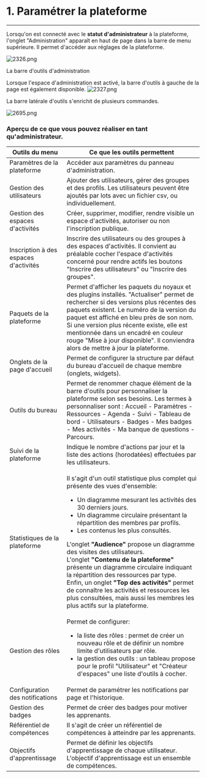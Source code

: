 # 1. Paramétrer la plateforme

---
Lorsqu'on est connecté avec le **statut d'administrateur** à la plateforme, l'onglet "Administration" apparaît en haut de page dans la barre de menu supérieure. Il permet d'accéder aux réglages de la plateforme.

![2326.png](http://www.claroline.net/uploads/custom/images/2326.png)

La barre d'outils d'administration

Lorsque l'espace d'administration est activé, la barre d'outils à gauche de la page est également disponible.
![2327.png](http://www.claroline.net/uploads/custom/images/2327.png)

La barre latérale d'outils s'enrichit de plusieurs commandes.

![2695.png](http://www.claroline.net/uploads/custom/images/2695.png)


### Aperçu de ce que vous pouvez réaliser en tant qu'administrateur.

| Outils du menu | Ce que les outils permettent |
| -- | -- |
| Paramètres de la plateforme | Accéder aux paramètres du panneau d'administration. |
| Gestion des utilisateurs | Ajouter des utilisateurs, gérer des groupes et des profils. Les utilisateurs peuvent être ajoutés par lots avec un fichier csv, ou individuellement. |
| Gestion des espaces d'activités | Créer, supprimer, modifier, rendre visible un espace d'activités, autoriser ou non l'inscription publique. |
| Inscription à des espaces d'activités | Inscrire des utilisateurs ou des groupes à des espaces d'activités. Il convient au préalable cocher l'espace d'activités concerné pour rendre actifs les boutons "Inscrire des utilisateurs" ou "Inscrire des groupes". |
| Paquets de la plateforme | Permet d'afficher les paquets du noyaux et des plugins installés. "Actualiser" permet de rechercher si des versions plus récentes des paquets existent. Le numéro de la version du paquet est affiché en bleu près de son nom. Si une version plus récente existe, elle est mentionnée dans un encadré en couleur rouge "Mise à jour disponible". Il conviendra alors de mettre à jour la plateforme. |
| Onglets de la page d'accueil | Permet de configurer la structure par défaut du bureau d'accueil de chaque membre (onglets, widgets). |
| Outils du bureau | Permet de renommer chaque élément de la barre d'outils pour personnaliser la plateforme selon ses besoins. Les termes à personnaliser sont : Accueil - Paramètres - Ressources - Agenda - Suivi - Tableau de bord - Utilisateurs - Badges - Mes badges - Mes activités - Ma banque de questions - Parcours. |
| Suivi de la plateforme | Indique le nombre d'actions par jour et la liste des actions (horodatées) effectuées par les utilisateurs. |
| Statistiques de la plateforme | <p>Il s'agit d'un outil statistique plus complet qui présente des vues d'ensemble:<br /><ul><li>Un diagramme mesurant les activités des 30 derniers jours.<br /><li>Un diagramme circulaire présentant la répartition des membres par profils.</li><li>Les contenus les plus consultés.</li></ul></p><p>L'onglet <strong>"Audience"</strong> propose un diagramme des visites des utilisateurs.<br />L'onglet <strong>"Contenu de la plateforme"</strong> présente un diagramme circulaire indiquant la répartition des ressources par type.<br />Enfin, un onglet <strong>"Top des activités"</strong> permet de connaître les activités et ressources les plus consultées, mais aussi les membres les plus actifs sur la plateforme.</p> |
| Gestion des rôles | Permet de configurer:<br /><ul><li>la liste des rôles : permet de créer un nouveau rôle et de définir un nombre limite d'utilisateurs par rôle.</li><li>la gestion des outils : un tableau propose pour le profil "Utilisateur" et "Créateur d'espaces" une liste d'outils à cocher.</li></ul> |
| Configuration des notifications | Permet de paramétrer les notifications par page et l'historique. |
| Gestion des badges | Permet de créer des badges pour motiver les apprenants. |
| Référentiel de compétences | Il s'agit de créer un référentiel de compétences à atteindre par les apprenants. |
| Objectifs d'apprentissage | Permet de définir les objectifs d'apprentissage de chaque utilisateur. L'objectif d'apprentissage est un ensemble de compétences.|
 

 	
 	 

